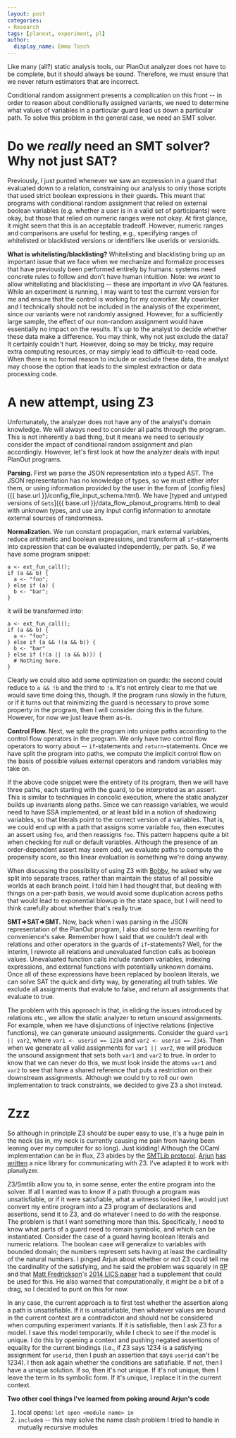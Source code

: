 ```yaml
---
layout: post
categories:
- Research
tags: [planout, experiment, pl]
author:
  display_name: Emma Tosch
---
```


Like many (all?) static analysis tools, our PlanOut analyzer does not have to be complete, but it should always be sound. Therefore, we must ensure that we never return estimators that are incorrect.

Conditional random assignment presents a complication on this front -- in order to reason about conditionally assigned variants, we need to determine what values of variables in a particular guard lead us down a particular path. To solve this problem in the general case, we need an SMT solver.

<!--summary-->

# Do we *really* need an SMT solver? Why not just SAT?

Previously, I just punted whenever we saw an expression in a guard that evaluated down to a relation, constraining our analysis to only those scripts that used strict boolean expressions in their guards. This meant that programs with conditional random assignment that relied on external boolean variables (e.g. whether a user is in a valid set of participants) were okay, but those that relied on numeric ranges were not okay. At first glance, it might seem that this is an acceptable tradeoff. However, numeric ranges and comparisons are useful for testing, e.g., specifying ranges of whitelisted or blacklisted versions or identifiers like userids or versionids. 

**What is whitelisting/blacklisting?** Whitelisting and blacklisting bring up an important issue that we face when we mechanize and formalize processes that have previously been performed entirely by humans: systems need concrete rules to follow and don't have human intuition. Note: we *want* to allow whitelisting and blacklisting -- these are important *in vivo* QA features. While an experiment is running, I may want to test the current version for me and ensure that the control is working for my coworker. My coworker and I technically should not be included in the analysis of the experiment, since our variants were not randomly assigned. However, for a sufficiently large sample, the effect of our non-random assignment would have essentially no impact on the results. It's up to the analyst to decide whether these data make a difference. You may think, why not just exclude the data? It certainly couldn't hurt. However, doing so may be tricky, may require extra computing resources, or may simply lead to difficult-to-read code. When there is no formal reason to include or exclude these data, the analyst may choose the option that leads to the simplest extraction or data processing code. 

# A new attempt, using Z3

Unfortunately, the analyzer does not have any of the analyst's domain knowledge. We will always need to consider all paths through the program. This is not inherently a bad thing, but it means we need to seriously consider the impact of conditional random assignment and plan accordingly. However, let's first look at how the analyzer deals with input PlanOut programs.

**Parsing.** First we parse the JSON representation into a typed AST. The JSON representation has no knowledge of types, so we must either infer them, or using information provided by the user in the form of [config files]({{ base.url }}/config_file_input_schema.html). We have [typed and untyped versions of `Gets`]({{ base.url }}/data_flow_planout_programs.html) to deal with unknown types, and use any input config information to annotate external sources of randomness.

**Normalization.** We run constant propagation, mark external variables, reduce arithmetic and boolean expressions, and transform all `if`-statements into expression that can be evaluated independently, per path. So, if we have some program snippet:

	a <- ext_fun_call();
    if (a && b) {
	  a <- "foo";
	} else if (a) {
	  b <- "bar";
    }

it will be transformed into:

	a <- ext_fun_call();
	if (a && b) {
	  a <- "foo";
    } else if (a && !(a && b)) {
	  b <- "bar"
    } else if (!(a || (a && b))) {
	  # Nothing here.
	}

Clearly we could also add some optimization on guards: the second could reduce to `a && !b` and the third to `!a`. It's not entirely clear to me that we would save time doing this, though. If the program runs slowly in the future, or if it turns out that minimizing the guard is necessary to prove some property in the program, then I will consider doing this in the future. However, for now we just leave them as-is.

**Control Flow.** Next, we split the program into unique paths according to the control flow operators in the program. We only have two control flow operators to worry about -- `if`-statements and `return`-statements. Once we have split the program into paths, we compute the implicit control flow on the basis of possible values external operators and random variables may take on.

If the above code snippet were the entirety of its program, then we will have three paths, each starting with the guard, to be interpreted as an assert. This is similar to techniques in concolic execution, where the static analyzer builds up invariants along paths. Since we can reassign variables, we would need to have SSA implemented, or at least bild in a notion of shadowing variables, so that literals point to the correct version of a variables. That is, we could end up with a path that assigns some variable `foo`, then executes an assert using `foo`, and then reassigns `foo`. This pattern happens quite a bit when checking for null or default variables. Although the presence of an order-dependent assert may seem odd, we evaluate paths to compute the propensity score, so this linear evaluation is something we're doing anyway. 

When discussing the possibility of using Z3 with [Bobby](https://bpowers.net/), he asked why we split into separate traces, rather than maintain the status of all possible worlds at each branch point. I told him I had thought that, but dealing with things on a per-path basis, we would avoid some duplication across paths that would lead to exponential blowup in the state space, but I will need to think carefully about whether that's really true.

**SMT=>SAT=>SMT.** Now, back when I was parsing in the JSON representation of the PlanOut program, I also did some term rewriting for convenience's sake. Remember how I said that we couldn't deal with relations and other operators in the guards of `if`-statements? Well, for the interim, I rewrote all relations and unevaluated function calls as boolean values. Unevaluated function calls include random variables, indexing expressions, and external functions with potentially unknown domains. Once all of these expressions have been replaced by boolean literals, we can solve SAT the quick and dirty way, by generating all truth tables. We exclude all assignments that evalute to false, and return all assignments that evaluate to true.

The problem with this approach is that, in eliding the issues introduced by relations etc., we allow the static analyzer to return unsound assignments. For example, when we have disjunctions of injective relations (injective functions), we can generate unsound assignments. Consider the guard `var1 || var2`, where `var1 <- userid == 1234` and `var2 <- userid == 2345`. Then when we generate all valid assignments for `var1 || var2`, we will produce the unsound assignment that sets both `var1` and `var2` to true. In order to know that we can never do this, we must look inside the atoms `var1` and `var2` to see that have a shared reference that puts a restriction on their downstream assignments. Although we could try to roll our own implementation to track constraints, we decided to give Z3 a shot instead.

# Zzz
So although in principle Z3 should be super easy to use, it's a huge pain in the neck (as in, my neck is currently causing me pain from having been leaning over my computer for so long). Just kidding! Although the OCaml implementation can be in flux, Z3 abides by the [SMTLib protocol](http://smtlib.cs.uiowa.edu/). [Arjun](https://cs.umass.edu/~arjun) [has written](https://github.com/etosch/compsci631/blob/master/lib/Smtlib.ml) a nice library for communicating with Z3. I've adapted it to work with planalyzer. 

Z3/Smtlib allow you to, in some sense, enter the entire program into the solver. If all I wanted was to know if a path through a program was unsatisfiable, or if it were satisfiable, what a witness looked like, I would just convert my entire program into a Z3 program of declarations and assertions, send it to Z3, and do whatever I need to do with the response. The problem is that I want something more than this. Specifically, I need to know what parts of a guard need to remain symbolic, and which can be instantiated. Consider the case of a guard having boolean literals and numeric relations. The boolean case will generalize to variables with bounded domain; the numbers represent sets having at least the cardinality of the natural numbers. I pinged Arjun about whether or not Z3 could tell me the cardinality of the satisfying, and he said the problem was squarely in [#P](https://en.wikipedia.org/wiki/Sharp-P) and that [Matt Fredrickson](http://www.cs.cmu.edu/~mfredrik/)'s [2014 LICS paper](http://www.cs.cmu.edu/~mfredrik/papers/fj-lics2014-tr.pdf) had a supplement that could be used for this. He also warned that computationally, it might be a bit of a drag, so I decided to punt on this for now. 

In any case, the current approach is to first test whether the assertion along a path is unsatisfiable. If it is unsatisfiable, then whatever values are bound in the current context are a contradicton and should not be considered when computing experiment variants. If it is satisfiable, then I ask Z3 for a model. I save this model temporarily, while I check to see if the model is unique. I do this by opening a context and pushing negated assertions of equality for the current bindings (i.e., if Z3 says 1234 is a satisfying assignment for `userid`, then I push an assertion that says `userid` can't be 1234). I then ask again whether the conditions are satisfiable. If not, then I have a unique solution. If so, then it's not unique. If it's not unique, then I leave the term in its symbolic form. If it's unique, I replace it in the current context. 

**Two other cool things I've learned from poking around Arjun's code**

1. local opens: `let open <module name> in`
2. `include`s  -- this may solve the name clash problem I tried to handle in mutually recursive modules
 
